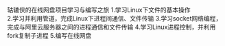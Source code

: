 # 
轱辘侠的在线网盘项目学习与编写之旅
1.学习Linux下文件的基本操作                                             
2.学习并利用管道，完成Linux下进程间通信、文件传输
3.学习socket网络编程，完成与阿里云服务器之间的进程通信和文件传输
4.学习Linux进程控制，并利用fork复制子进程
5.编写在线网盘
